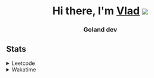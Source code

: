 <h1 align="center">Hi there, I'm <a href="https://t.me/N0gameNol1fee" target="_blank">Vlad</a> 
<img src="https://github.com/blackcater/blackcater/raw/main/images/Hi.gif" height="32"/></h1>
<h3 align="center">Goland dev</h3>

<h2>Stats</h2>
<details><summary>Leetcode</summary>

[![Nol1fe LeetCode stats](https://leetcode-stats-six.vercel.app/api?username=Nol1feee&theme=dark)](https://leetcode.com/Nol1feee/)
</details>

<details><summary>Wakatime</summary>
<!--START_SECTION:waka-->
![Code Time](http://img.shields.io/badge/Code%20Time-276%20hrs%2023%20mins-blue)

📊 **This Week I Spent My Time On** 

```text
💬 Programming Languages: 
Go                       58 mins             ████████████████████████░   96.80 % 
HTTP Request             0 secs              ░░░░░░░░░░░░░░░░░░░░░░░░░   01.29 % 
INI                      0 secs              ░░░░░░░░░░░░░░░░░░░░░░░░░   01.10 % 
Bash                     0 secs              ░░░░░░░░░░░░░░░░░░░░░░░░░   00.74 % 
Makefile                 0 secs              ░░░░░░░░░░░░░░░░░░░░░░░░░   00.07 % 

🐱‍💻 Projects: 
CLI-chat                 41 mins             █████████████████░░░░░░░░   68.11 % 
test                     18 mins             ████████░░░░░░░░░░░░░░░░░   30.05 % 
Unknown Project          1 min               ░░░░░░░░░░░░░░░░░░░░░░░░░   01.84 % 

💻 Operating System: 
Mac                      1 hr                █████████████████████████   100.00 % 
```

**Timeline**

![Lines of Code chart](https://raw.githubusercontent.com/Nol1feee/Nol1feee/main/assets/bar_graph.png)


 Last Updated on 24/11/2023 21:10:12 UTC
<!--END_SECTION:waka-->
</details>

